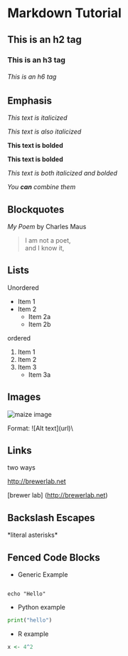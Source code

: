 # Markdown Tutorial 

## This is an h2 tag 

### This is an h3 tag

###### This is an h6 tag

## Emphasis

_This text is italicized_
 
*This text is also italicized*
 
__This text is bolded__
 
**This text is bolded**
 
_*This text is both italicized and bolded*_
 
_You **can** combine them_


## Blockquotes 

_My Poem_ by Charles Maus 

>I am not a poet,\
>and I know it, 

## Lists 

Unordered 


* Item 1 
* Item 2 
	* Item 2a
	* Item 2b


ordered 


1. Item 1 
2. Item 2 
3. Item 3 
	* Item 3a 


## Images 

![maize image](https://upload.wikimedia.org/wikipedia/commons/thumb/9/93/Maize_Corn_Cultivars.jpg/1200px-Maize_Corn_Cultivars.jpg)

Format: \!\[Alt text]\(url)\

## Links

two ways

http://brewerlab.net 

[brewer lab] (http://brewerlab.net)

## Backslash Escapes 

\*literal asterisks\*

## Fenced Code Blocks 

* Generic Example 

```

echo "Hello"
```

* Python example 

```python
print("hello")
```

* R example 

```r
x <- 4^2 
```
